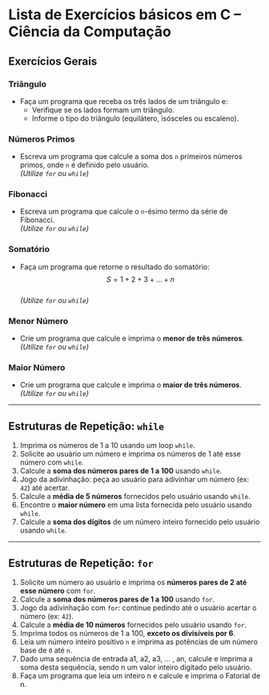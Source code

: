 # Lista de Exercícios básicos em C – Ciência da Computação

##  Exercícios Gerais

###  Triângulo
- Faça um programa que receba os três lados de um triângulo e:
  - Verifique se os lados formam um triângulo.
  - Informe o tipo do triângulo (equilátero, isósceles ou escaleno).

###  Números Primos
- Escreva um programa que calcule a soma dos `n` primeiros números primos, onde `n` é definido pelo usuário.  
  *(Utilize `for` ou `while`)*

###  Fibonacci
- Escreva um programa que calcule o `n`-ésimo termo da série de Fibonacci.  
  *(Utilize `for` ou `while`)*

###  Somatório
- Faça um programa que retorne o resultado do somatório:  
  $$ S = 1 + 2 + 3 + \ldots + n $$  
  *(Utilize `for` ou `while`)*

###  Menor Número
- Crie um programa que calcule e imprima o **menor de três números**.  
  *(Utilize `for` ou `while`)*

###  Maior Número
- Crie um programa que calcule e imprima o **maior de três números**.  
  *(Utilize `for` ou `while`)*

---

## Estruturas de Repetição: `while`

1. Imprima os números de 1 a 10 usando um loop `while`.
2. Solicite ao usuário um número e imprima os números de 1 até esse número com `while`.
3. Calcule a **soma dos números pares de 1 a 100** usando `while`.
4. Jogo da adivinhação: peça ao usuário para adivinhar um número (ex: `42`) até acertar.
5. Calcule a **média de 5 números** fornecidos pelo usuário usando `while`.
6. Encontre o **maior número** em uma lista fornecida pelo usuário usando `while`.
7. Calcule a **soma dos dígitos** de um número inteiro fornecido pelo usuário usando `while`.

---

## Estruturas de Repetição: `for`

1. Solicite um número ao usuário e imprima os **números pares de 2 até esse número** com `for`.
2. Calcule a **soma dos números pares de 1 a 100** usando `for`.
3. Jogo da adivinhação com `for`: continue pedindo até o usuário acertar o número (ex: `42`).
4. Calcule a **média de 10 números** fornecidos pelo usuário usando `for`.
5. Imprima todos os números de 1 a 100, **exceto os divisíveis por 6**.
6. Leia um número inteiro positivo `n` e imprima as potências de um número base de `0` até `n`.
7. Dado uma sequência de entrada a1, a2, a3, ... , an, calcule e imprima a soma desta sequência, sendo
n um valor inteiro digitado pelo usuário.
8. Faça um programa que leia um inteiro n e calcule e imprima o Fatorial de n.

